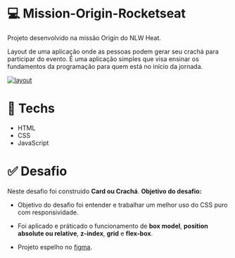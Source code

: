 # 💻 Mission-Origin-Rocketseat

Projeto desenvolvido na missão Origin do NLW Heat.

Layout de uma aplicação onde as pessoas podem gerar seu crachá para participar do evento. É uma aplicação simples que visa ensinar os fundamentos da programação para quem está no início da jornada.

<a href="https://paulosantana95.github.io/Mission-Origin-Rocketseat/"><img src="https://i.ibb.co/r0TDb5z/layout.png" alt="layout" border="0"></a>


# 🚀 **Techs**


- HTML
- CSS
- JavaScript


# ✅ **Desafio**


Neste desafio foi construido **Card ou Crachá**. 
**Objetivo do desafio:**

- Objetivo do desafio foi entender e trabalhar um melhor uso do CSS puro com responsividade. 

- Foi aplicado e práticado o funcionamento de **box model**, **position absolute ou relative**, **z-index**, **grid** e **flex-box**.

- Projeto espelho no <a href="https://www.figma.com/community/file/1031698737363668691">figma</a>.
